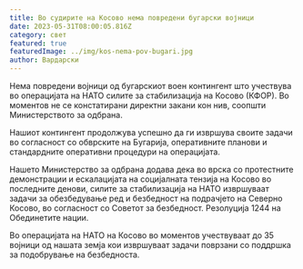 ```yaml
---
title: Во судирите на Косово нема повредени бугарски војници
date: 2023-05-31T08:00:05.816Z
category: свет
featured: true
featuredImage: ../img/kos-nema-pov-bugari.jpg
author: Вардарски
---
```

Нема повредени војници од бугарскиот воен контингент што учествува во операцијата на НАТО силите за стабилизација на Косово (КФОР). Во моментов не се констатирани директни закани кон нив, соопшти Министерството за одбрана.

Нашиот контингент продолжува успешно да ги извршува своите задачи во согласност со обврските на Бугарија, оперативните планови и стандардните оперативни процедури на операцијата.

Нашето Министерство за одбрана додава дека во врска со протестните демонстрации и ескалацијата на социјалната тензија на Косово во последните денови, силите за стабилизација на НАТО извршуваат задачи за обезбедување ред и безбедност на подрачјето на Северно Косово, во согласност со Советот за безбедност. Резолуција 1244 на Обединетите нации.

Во операцијата на НАТО на Косово во моментов учествуваат до 35 војници од нашата земја кои извршуваат задачи поврзани со поддршка за подобрување на безбедноста.